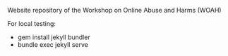 Website repository of the Workshop on Online Abuse and Harms (WOAH)

For local testing:
- gem install jekyll bundler
- bundle exec jekyll serve
